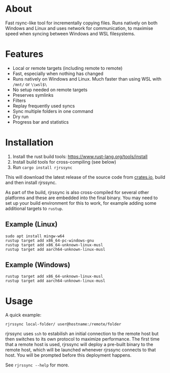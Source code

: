 About
=====

Fast rsync-like tool for incrementally copying files. Runs natively on both Windows and Linux and uses network for communication, to maximise speed when syncing between Windows and WSL filesystems.

Features
========

* Local or remote targets (including remote to remote)
* Fast, especially when nothing has changed
* Runs natively on Windows and Linux. Much faster than using WSL with `/mnt/` or `\\wsl$\`
* No setup needed on remote targets
* Preserves symlinks
* Filters
* Replay frequently used syncs
* Sync multiple folders in one command
* Dry run
* Progress bar and statistics

Installation
============

1. Install the rust build tools: https://www.rust-lang.org/tools/install
2. Install build tools for cross-compiling (see below)
2. Run `cargo install rjrssync`

This will download the latest release of the source code from [crates.io](https://crates.io/crates/rjrssync), build and then install rjrssync.

As part of the build, rjrssync is also cross-compiled for several other platforms and these are embedded into the final binary. You may need to set up your build environment for this to work, for example adding some additional targets to `rustup`.

## Example (Linux)

```
sudo apt install mingw-w64
rustup target add x86_64-pc-windows-gnu
rustup target add x86_64-unknown-linux-musl
rustup target add aarch64-unknown-linux-musl
```
## Example (Windows)

```
rustup target add x86_64-unknown-linux-musl
rustup target add aarch64-unknown-linux-musl
```

Usage
=====

A quick example:

```
rjrssync local-folder/ user@hostname:/remote/folder
```

rjrssync uses `ssh` to estabilish an initial connection to the remote host but then switches to its own protocol to maximize performance. The first time that a remote host is used, rjrssync will deploy a pre-built binary to the remote host, which will be launched whenever rjrssync connects to that host. You will be prompted before this deployment happens.

See `rjrssync --help` for more.
